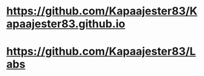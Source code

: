 # https://github.com/Kapaajester83/Kapaajester83.github.io
# https://github.com/Kapaajester83/Labs


